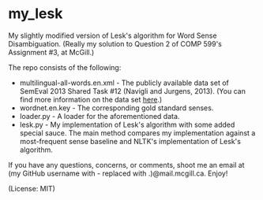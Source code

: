 # my_lesk
My slightly modified version of Lesk's algorithm for Word Sense Disambiguation. (Really my solution to Question 2 of COMP 599's Assignment #3, at McGill.)

The repo consists of the following:
+ multilingual-all-words.en.xml - The publicly available data set of SemEval 2013 Shared Task #12 (Navigli and Jurgens, 2013). (You can find more information on the data set [here](https://www.cs.york.ac.uk/semeval-2013/task12/).)
+ wordnet.en.key - The corresponding gold standard senses.
+ loader.py - A loader for the aforementioned data.
+ lesk.py - My implementation of Lesk's algorithm with some added special sauce. The main method compares my implementation against a most-frequent sense baseline and NLTK's implementation of Lesk's algorithm.

If you have any questions, concerns, or comments, shoot me an email at (my GitHub username with - replaced with .)@mail.mcgill.ca. Enjoy!

(License: MIT)
